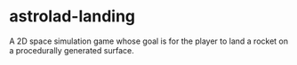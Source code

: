 # astrolad-landing
A 2D space simulation game whose goal is for the player to land a rocket on a procedurally generated surface.
